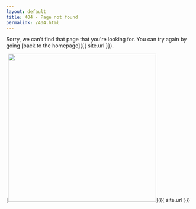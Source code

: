 ```yaml
---
layout: default
title: 404 - Page not found
permalink: /404.html
---
```


Sorry, we can't find that page that you're looking for. You can try again by going [back to the homepage]({{ site.url }}).

[<img src="https://assets.phalcon.io/phalcon/images/404.jpg" style="width: 400px;"/>]({{ site.url }})
